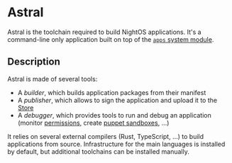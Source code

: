 # Astral

Astral is the toolchain required to build NightOS applications. It's a command-line only application built on top of the [`apps` system module](../specs/libraries.md#the-system-library).

## Description

Astral is made of several tools:

- A _builder_, which builds application packages from their manifest
- A _publisher_, which allows to sign the application and upload it to the [Store](Stellar.md)
- A _debugger_, which provides tools to run and debug an application (monitor [permissions](../features/permissions.md), create [puppet sandboxes](../features/sandboxes.md#puppet-sandbox), ...) 

It relies on several external compilers (Rust, TypeScript, ...) to build applications from source. Infrastructure for the main languages is installed by default, but additional toolchains can be installed manually.
